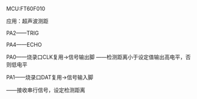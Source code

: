 ﻿MCU:FT60F010



应用：超声波测距



PA2——TRIG



PA4——ECHO



PA0——烧录口CLK复用->信号输出脚
   ——检测距离小于设定值输出高电平，否则低电平




PA1——烧录口DAT复用->信号输入脚

   ——接收串行信号，设定检测距离

